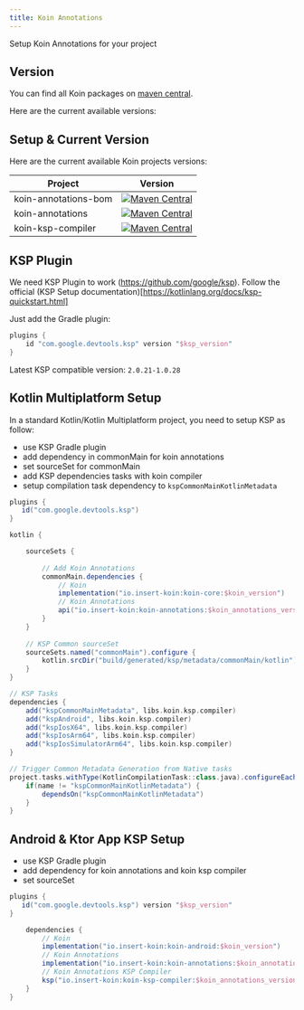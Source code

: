 ```yaml
---
title: Koin Annotations
---
```


Setup Koin Annotations for your project 

## Version

You can find all Koin packages on [maven central](https://search.maven.org/search?q=io.insert-koin).

Here are the current available versions:

## Setup & Current Version

Here are the current available Koin projects versions:

| Project   |      Version      |
|----------|:-------------:|
| koin-annotations-bom |  [![Maven Central](https://img.shields.io/maven-central/v/io.insert-koin/koin-annotations-bom)](https://mvnrepository.com/artifact/io.insert-koin/koin-annotations-bom) |
| koin-annotations |  [![Maven Central](https://img.shields.io/maven-central/v/io.insert-koin/koin-annotations)](https://mvnrepository.com/artifact/io.insert-koin/koin-annotations) |
| koin-ksp-compiler |  [![Maven Central](https://img.shields.io/maven-central/v/io.insert-koin/koin-ksp-compiler)](https://mvnrepository.com/artifact/io.insert-koin/koin-ksp-compiler) |


## KSP Plugin

We need KSP Plugin to work (https://github.com/google/ksp). Follow the official (KSP Setup documentation)[https://kotlinlang.org/docs/ksp-quickstart.html]

Just add the Gradle plugin:
```groovy
plugins {
    id "com.google.devtools.ksp" version "$ksp_version"
}
```

Latest KSP compatible version: `2.0.21-1.0.28`

## Kotlin Multiplatform Setup

In a standard Kotlin/Kotlin Multiplatform project, you need to setup KSP as follow:

- use KSP Gradle plugin
- add dependency in commonMain for koin annotations
- set sourceSet for commonMain
- add KSP dependencies tasks with koin compiler
- setup compilation task dependency to `kspCommonMainKotlinMetadata`

```groovy
plugins {
   id("com.google.devtools.ksp")
}

kotlin {

    sourceSets {
        
        // Add Koin Annotations
        commonMain.dependencies {
            // Koin
            implementation("io.insert-koin:koin-core:$koin_version")
            // Koin Annotations
            api("io.insert-koin:koin-annotations:$koin_annotations_version")
        }
    }
    
    // KSP Common sourceSet
    sourceSets.named("commonMain").configure {
        kotlin.srcDir("build/generated/ksp/metadata/commonMain/kotlin")
    }       
}

// KSP Tasks
dependencies {
    add("kspCommonMainMetadata", libs.koin.ksp.compiler)
    add("kspAndroid", libs.koin.ksp.compiler)
    add("kspIosX64", libs.koin.ksp.compiler)
    add("kspIosArm64", libs.koin.ksp.compiler)
    add("kspIosSimulatorArm64", libs.koin.ksp.compiler)
}

// Trigger Common Metadata Generation from Native tasks
project.tasks.withType(KotlinCompilationTask::class.java).configureEach {
    if(name != "kspCommonMainKotlinMetadata") {
        dependsOn("kspCommonMainKotlinMetadata")
    }
}

```

## Android & Ktor App KSP Setup

- use KSP Gradle plugin
- add dependency for koin annotations and koin ksp compiler
- set sourceSet

```groovy
plugins {
   id("com.google.devtools.ksp") version "$ksp_version"
}

    dependencies {
        // Koin
        implementation("io.insert-koin:koin-android:$koin_version")
        // Koin Annotations
        implementation("io.insert-koin:koin-annotations:$koin_annotations_version")
        // Koin Annotations KSP Compiler
        ksp("io.insert-koin:koin-ksp-compiler:$koin_annotations_version")
    }
}
```
